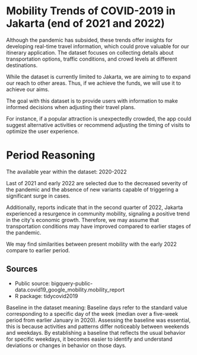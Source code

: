 # Mobility Trends of COVID-2019 in Jakarta (end of 2021 and 2022)

Although the pandemic has subsided, these trends offer insights for developing real-time travel information, which could prove valuable for our itinerary application. The dataset focuses on collecting details about transportation options, traffic conditions, and crowd levels at different destinations.

While the dataset is currently limited to Jakarta, we are aiming to to expand our reach to other areas. Thus, if we achieve the funds, we will use it to achieve our aims. 

The goal with this dataset is to provide users with information to make informed decisions when adjusting their travel plans.

For instance, if a popular attraction is unexpectedly crowded, the app could suggest alternative activities or recommend adjusting the timing of visits to optimize the user experience.

# Period Reasoning

The available year within the dataset: 2020-2022

Last of 2021 and early 2022 are selected due to the decreased severity of the pandemic and the absence of new variants capable of triggering a significant surge in cases.

Additionally, reports indicate that in the second quarter of 2022, Jakarta experienced a resurgence in community mobility, signaling a positive trend in the city's economic growth. Therefore, we may assume that transportation conditions may have improved compared to earlier stages of the pandemic.

We may find similarities between present mobility with the early 2022 compare to earlier period.

## Sources
- Public source: bigquery-public-data.covid19_google_mobility.mobility_report
- R package: tidycovid2019

Baseline in the dataset meaning:
Baseline days refer to the standard value corresponding to a specific day of the week (median over a five-week period from earlier January in 2020). Assessing the baseline was essential, this is because activities and patterns differ noticeably between weekends and weekdays. By establishing a baseline that reflects the usual behavior for specific weekdays, it becomes easier to identify and understand deviations or changes in behavior on those days.
